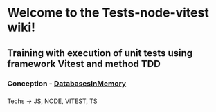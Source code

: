 #  Welcome to the Tests-node-vitest wiki!



## Training with execution of unit tests using framework Vitest and method TDD



### Conception - [DatabasesInMemory](https://martinfowler.com/bliki/InMemoryTestDatabase.html#:~:text=An%20in%2Dmemory%20database%20is,destroyed%20when%20the%20process%20finishes.)


###  
### 
Techs -> JS, NODE, VITEST, TS
